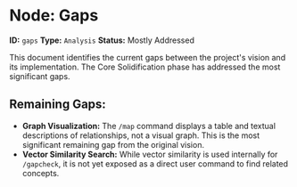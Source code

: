 # Node: Gaps

**ID:** `gaps`
**Type:** `Analysis`
**Status:** Mostly Addressed

This document identifies the current gaps between the project's vision and its implementation. The Core Solidification phase has addressed the most significant gaps.

## Remaining Gaps:

*   **Graph Visualization:** The `/map` command displays a table and textual descriptions of relationships, not a visual graph. This is the most significant remaining gap from the original vision.
*   **Vector Similarity Search:** While vector similarity is used internally for `/gapcheck`, it is not yet exposed as a direct user command to find related concepts.